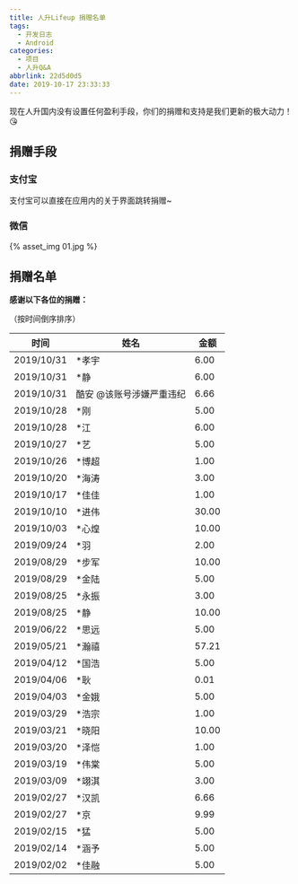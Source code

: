 ```yaml
---
title: 人升Lifeup 捐赠名单
tags:
  - 开发日志
  - Android
categories:
  - 项目
  - 人升Q&A
abbrlink: 22d5d0d5
date: 2019-10-17 23:33:33
---
```


现在人升国内没有设置任何盈利手段，你们的捐赠和支持是我们更新的极大动力！😘

## 捐赠手段

### 支付宝

支付宝可以直接在应用内的关于界面跳转捐赠~

### 微信

 {% asset_img 01.jpg %}



## 捐赠名单

**感谢以下各位的捐赠：**

（按时间倒序排序）

| 时间       | 姓名                     | 金额  |
| ---------- | ------------------------ | ----- |
| 2019/10/31 | *孝宇                    | 6.00  |
| 2019/10/31 | *静                      | 6.00  |
| 2019/10/31 | 酷安 @该账号涉嫌严重违纪 | 6.66  |
| 2019/10/28 | *刚                      | 5.00  |
| 2019/10/28 | *江                      | 6.00  |
| 2019/10/27 | *艺                      | 5.00  |
| 2019/10/26 | *博超                    | 1.00  |
| 2019/10/20 | *海涛                    | 3.00  |
| 2019/10/17 | *佳佳                    | 1.00  |
| 2019/10/10 | *进伟                    | 30.00 |
| 2019/10/03 | *心煌                    | 10.00 |
| 2019/09/24 | *羽                      | 2.00  |
| 2019/08/29 | *步军                    | 10.00 |
| 2019/08/29 | *金陆                    | 5.00  |
| 2019/08/25 | *永振                    | 3.00  |
| 2019/08/25 | *静                      | 10.00 |
| 2019/06/22 | *思远                    | 5.00  |
| 2019/05/21 | *瀚禧                    | 57.21 |
| 2019/04/12 | *国浩                    | 5.00  |
| 2019/04/06 | *耿                      | 0.01  |
| 2019/04/03 | *金娥                    | 5.00  |
| 2019/03/29 | *浩宗                    | 1.00  |
| 2019/03/21 | *晓阳                    | 10.00 |
| 2019/03/20 | *泽恺                    | 1.00  |
| 2019/03/19 | *伟棠                    | 5.00  |
| 2019/03/09 | *翊淇                    | 3.00  |
| 2019/02/27 | *汉凯                    | 6.66  |
| 2019/02/27 | *京                      | 9.99  |
| 2019/02/15 | *猛                      | 5.00  |
| 2019/02/14 | *涵予                    | 5.00  |
| 2019/02/02 | *佳融                    | 5.00  |

